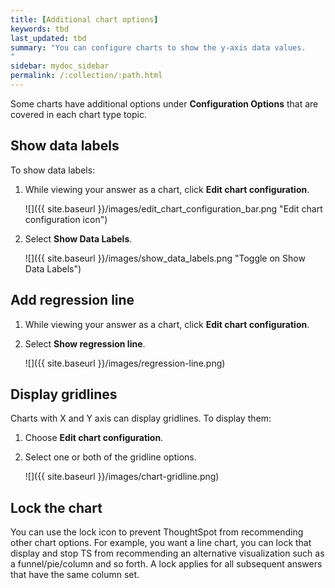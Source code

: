 ```yaml
---
title: [Additional chart options]
keywords: tbd
last_updated: tbd
summary: "You can configure charts to show the y-axis data values.
"
sidebar: mydoc_sidebar
permalink: /:collection/:path.html
---
```

Some charts have additional options under **Configuration Options** that are
covered in each chart type topic.


## Show data labels

To show data labels:

1. While viewing your answer as a chart, click **Edit chart configuration**.

     ![]({{ site.baseurl }}/images/edit_chart_configuration_bar.png "Edit chart configuration icon")

2. Select **Show Data Labels**.

     ![]({{ site.baseurl }}/images/show_data_labels.png "Toggle on Show Data Labels")

## Add regression line

1. While viewing your answer as a chart, click **Edit chart configuration**.
2. Select **Show regression line**.

     ![]({{ site.baseurl }}/images/regression-line.png)

## Display gridlines

Charts with X and Y axis can display gridlines. To display them:

1. Choose **Edit chart configuration**.
2. Select one or both of the gridline options.

     ![]({{ site.baseurl }}/images/chart-gridline.png)

## Lock the chart

You can use the lock icon to prevent ThoughtSpot from recommending other chart
options. For example, you want a line chart, you can lock that display and stop
TS from recommending an alternative visualization such as a funnel/pie/column
and so forth. A lock applies for all subsequent answers that have the same
column set. 
